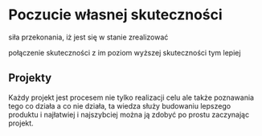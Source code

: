 # Poczucie własnej skuteczności

siła przekonania, iż jest się w stanie zrealizować

połączenie skuteczności z
im poziom wyższej skuteczności tym lepiej 


## Projekty

Każdy projekt jest procesem nie tylko realizacji celu
ale także poznawania tego co działa a co nie działa, ta wiedza służy budowaniu lepszego produktu
i najłatwiej i najszybciej można ją zdobyć po prostu zaczynając projekt.

 

